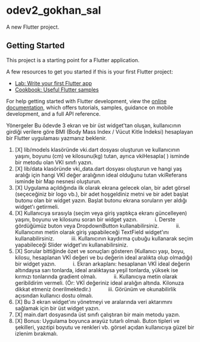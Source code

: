 # odev2_gokhan_sal

A new Flutter project.

## Getting Started

This project is a starting point for a Flutter application.

A few resources to get you started if this is your first Flutter project:

- [Lab: Write your first Flutter app](https://docs.flutter.dev/get-started/codelab)
- [Cookbook: Useful Flutter samples](https://docs.flutter.dev/cookbook)

For help getting started with Flutter development, view the
[online documentation](https://docs.flutter.dev/), which offers tutorials,
samples, guidance on mobile development, and a full API reference.

Yönergeler
Bu ödevde 3 ekran ve bir üst widget'tan oluşan, kullanıcının girdiği verilere göre BMI (Body Mass Index / Vücut Kitle İndeksi) hesaplayan bir Flutter uygulaması yazmanız beklenir.

1. [X] lib/models klasöründe vki.dart dosyası oluşturun ve kullanıcının yaşını, boyunu (cm) ve kilosunu(kg) tutan, ayrıca vkiHesapla( ) isminde bir metodu olan VKI sınıfı yazın.
2. [X] lib/data klasöründe vki_data.dart dosyası oluşturun ve hangi yaş aralığı için hangi VKİ değer aralığının ideal olduğunu tutan vkiReferans isminde bir Map nesnesi oluşturun.
3. [X] Uygulama açıldığında ilk olarak ekrana gelecek olan, bir adet görsel (seçeceğiniz bir logo vb.), bir adet hoşgeldiniz metni ve bir adet başlat butonu olan bir widget yazın. Başlat butonu ekrana soruların yer aldığı widget'ı getirmeli.
4. [X] Kullanıcıya sırasıyla (seçim veya giriş yaptıkça ekranı güncelleyen) yaşını, boyunu ve kilosunu soran bir widget yazın.
      i. Derste gördüğümüz buton veya DropdownButton kullanabilirsiniz.
      ii. Kullanıcının metin olarak giriş yapabileceği TextField widget'ını kullanabilirsiniz.
      iii. Kullanıcının kaydırma çubuğu kullanarak seçim yapabileceği Slider widget'ını kullanabilirsiniz.
5. [X] Sorular bittiğinde özet ve sonuçları gösteren (Kullanıcı yaşı, boyu, kilosu, hesaplanan VKİ değeri ve bu değerin ideal aralıkta olup olmadığı) bir widget yazın.
      i. Ekran arkaplanı: hesaplanan VKİ ideal değerin altındaysa  sarı tonlarda, ideal aralıktaysa yeşil tonlarda, yüksek ise kırmızı tonlarında gradient olmalı.
      ii. Kullanıcıya metin olarak geribildirim vermeli. (Ör: VKİ değeriniz ideal aralığın altında. Kilonuza dikkat etmeniz önerilmektedir.)
      iii. Görünüm ve okunabilirlik açısından kullanıcı dostu olmalı.
6. [X] Bu 3 ekran widget'ını yönetmeyi ve aralarında veri aktarımını sağlamak için bir üst widget yazın.
7. [X] main.dart dosyasında üst sınıfı çalıştıran bir main metodu yazın.
8. [X] Bonus: Uygulama boyunca arayüz tutarlı olmalı. Buton tipleri ve şekilleri, yazıtipi boyutu ve renkleri vb. görsel açıdan kullanıcıya güzel bir izlenim bırakmalı.